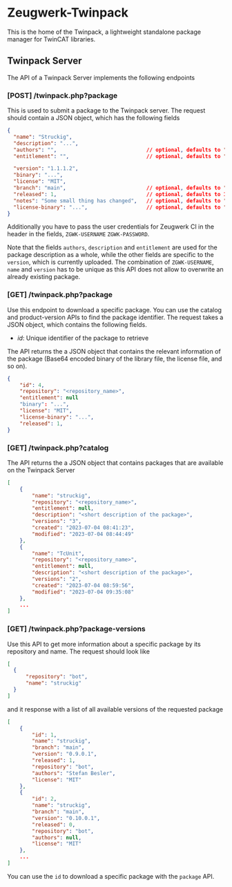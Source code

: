 # Zeugwerk-Twinpack

This is the home of the Twinpack, a lightweight standalone package manager for TwinCAT libraries.


## Twinpack Server

The API of a Twinpack Server implements the following endpoints

### [POST] /twinpack.php?package
This is used to submit a package to the Twinpack server. The request should contain a JSON object, which has the following fields

```json
{
  "name": "Struckig",
  "description": "...",
  "authors": "",                             // optional, defaults to ""
  "entitlement": "",                         // optional, defaults to ""

  "version": "1.1.1.2",
  "binary": "...",
  "license": "MIT",
  "branch": "main",                          // optional, defaults to "main"
  "released": 1,                             // optional, defaults to 1
  "notes": "Some small thing has changed",   // optional, defaults to ""
  "license-binary": "...",                   // optional, defaults to ""
}
```

Additionally you have to pass the user credentials for Zeugwerk CI in the header in the fields, `ZGWK-USERNAME` `ZGWK-PASSWORD`.

Note that the fields `authors`, `description` and `entitlement` are used for the package description as a whole, while the other fields are specific to the `version`, which is currently uploaded.
The combination of `ZGWK-USERNAME`, `name` and `version` has to be unique as this API does not allow to overwrite an already existing package.

 
### [GET] /twinpack.php?package
Use this endpoint to download a specific package. You can use the catalog and product-version APIs to find the package identifier. The request takes a JSON object, which contains the following fields.

- *id*: Unique identifier of the package to retrieve

The API returns the a JSON object that contains the relevant information of the package (Base64 encoded binary of the library file, the license file, and so on).
```json
{
    "id": 4,
    "repository": "<repository_name>",
    "entitlement": null
    "binary": "...",
    "license": "MIT",
    "license-binary": "...",
    "released": 1,
}
```

### [GET] /twinpack.php?catalog
The API returns the a JSON object that contains packages that are available on the Twinpack Server

```json
[
    {
        "name": "struckig",
        "repository": "<repository_name>",
        "entitlement": null,
        "description": "<short description of the package>",
        "versions": "3",
        "created": "2023-07-04 08:41:23",
        "modified": "2023-07-04 08:44:49"
    },
    {
        "name": "TcUnit",
        "repository": "<repository_name>",
        "entitlement": null,
        "description": "<short description of the package>",
        "versions": "2",
        "created": "2023-07-04 08:59:56",
        "modified": "2023-07-04 09:35:08"
    },
    ...
]
```


### [GET] /twinpack.php?package-versions
Use this API to get more information about a specific package by its repository and name. The request should look like

```json
[
  {
      "repository": "bot",
      "name": "struckig"
  }
]
```

and it response with a list of all available versions of the requested package
  
```json
[
    {
        "id": 1,
        "name": "struckig",
        "branch": "main",
        "version": "0.9.0.1",
        "released": 1,
        "repository": "bot",
        "authors": "Stefan Besler",
        "license": "MIT"
    },
    {
        "id": 2,
        "name": "struckig",
        "branch": "main",
        "version": "0.10.0.1",
        "released": 0,
        "repository": "bot",
        "authors": null,
        "license": "MIT"
    },
    ...
]
```

You can use the `id` to download a specific package with the `package` API.
